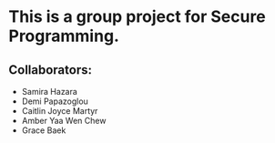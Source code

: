 # This is a group project for Secure Programming.
## Collaborators:
- Samira Hazara
- Demi Papazoglou
- Caitlin Joyce Martyr
- Amber Yaa Wen Chew
- Grace Baek 
